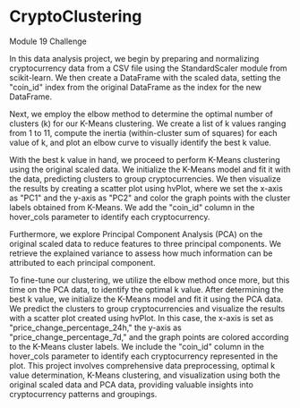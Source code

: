 # CryptoClustering
Module 19 Challenge

In this data analysis project, we begin by preparing and normalizing cryptocurrency data from a CSV file using the StandardScaler module from scikit-learn. We then create a DataFrame with the scaled data, setting the "coin_id" index from the original DataFrame as the index for the new DataFrame.

Next, we employ the elbow method to determine the optimal number of clusters (k) for our K-Means clustering. We create a list of k values ranging from 1 to 11, compute the inertia (within-cluster sum of squares) for each value of k, and plot an elbow curve to visually identify the best k value.

With the best k value in hand, we proceed to perform K-Means clustering using the original scaled data. We initialize the K-Means model and fit it with the data, predicting clusters to group cryptocurrencies. We then visualize the results by creating a scatter plot using hvPlot, where we set the x-axis as "PC1" and the y-axis as "PC2" and color the graph points with the cluster labels obtained from K-Means. We add the "coin_id" column in the hover_cols parameter to identify each cryptocurrency.

Furthermore, we explore Principal Component Analysis (PCA) on the original scaled data to reduce features to three principal components. We retrieve the explained variance to assess how much information can be attributed to each principal component.

To fine-tune our clustering, we utilize the elbow method once more, but this time on the PCA data, to identify the optimal k value. After determining the best k value, we initialize the K-Means model and fit it using the PCA data. We predict the clusters to group cryptocurrencies and visualize the results with a scatter plot created using hvPlot. In this case, the x-axis is set as "price_change_percentage_24h," the y-axis as "price_change_percentage_7d," and the graph points are colored according to the K-Means cluster labels. We include the "coin_id" column in the hover_cols parameter to identify each cryptocurrency represented in the plot. This project involves comprehensive data preprocessing, optimal k value determination, K-Means clustering, and visualization using both the original scaled data and PCA data, providing valuable insights into cryptocurrency patterns and groupings.
